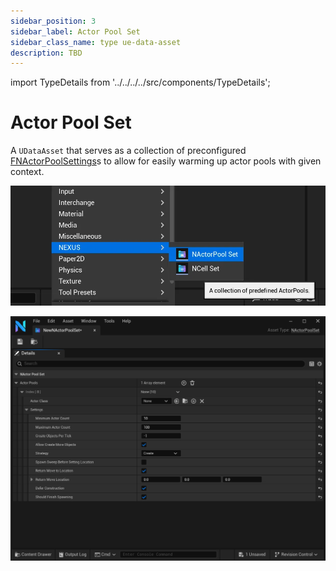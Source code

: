 ```yaml
---
sidebar_position: 3
sidebar_label: Actor Pool Set
sidebar_class_name: type ue-data-asset
description: TBD
---
```


import TypeDetails from '../../../../src/components/TypeDetails';

# Actor Pool Set

<TypeDetails icon="/assets/svg/actor-pools/actor-pool-set.svg" iconType="img" base="UDataAsset" type="UNActorPoolSet" typeExtra="" headerFile="NexusActorPools/Public/NActorPoolSet.h" />

A `UDataAsset` that serves as a collection of preconfigured [FNActorPoolSettings](actor-pool-settings)s to allow for easily warming up actor pools with given context.


![Creating a new UNActorPoolSet](actor-pool-set-create.webp)

![Editing a UNActorPoolSet](actor-pool-set-edit.webp)
